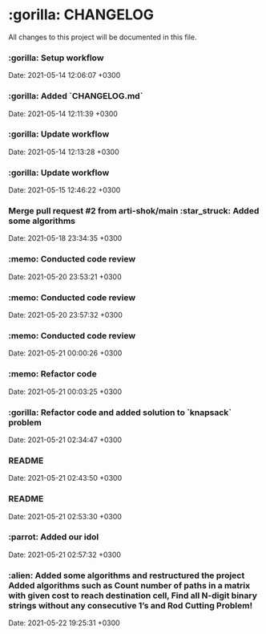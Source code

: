 <h1> :gorilla: CHANGELOG </h1>
All changes to this project will be documented in this file. 

<h3>:gorilla: Setup workflow</h3>Date: 2021-05-14 12:06:07 +0300
<h3>:gorilla: Added `CHANGELOG.md` </h3>Date: 2021-05-14 12:11:39 +0300
<h3>:gorilla: Update workflow</h3>Date: 2021-05-14 12:13:28 +0300
<h3>:gorilla: Update workflow </h3>Date: 2021-05-15 12:46:22 +0300
<h3>Merge pull request #2 from arti-shok/main :star_struck: Added some algorithms</h3>Date: 2021-05-18 23:34:35 +0300
<h3>:memo: Conducted code review </h3>Date: 2021-05-20 23:53:21 +0300
<h3>:memo: Conducted code review </h3>Date: 2021-05-20 23:57:32 +0300
<h3>:memo: Conducted code review </h3>Date: 2021-05-21 00:00:26 +0300
<h3>:memo: Refactor code </h3>Date: 2021-05-21 00:03:25 +0300
<h3>:gorilla: Refactor code and added solution to `knapsack` problem </h3>Date: 2021-05-21 02:34:47 +0300
<h3>README</h3>Date: 2021-05-21 02:43:50 +0300
<h3>README</h3>Date: 2021-05-21 02:53:30 +0300
<h3>:parrot: Added our idol </h3>Date: 2021-05-21 02:57:32 +0300
<h3>:alien: Аdded some algorithms and restructured the project Added algorithms such as Count number of paths in a matrix with given cost to reach destination cell, Find all N-digit binary strings without any consecutive 1’s and Rod Cutting Problem! </h3>Date: 2021-05-22 19:25:31 +0300
